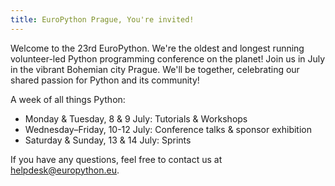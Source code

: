 ```yaml
---
title: EuroPython Prague, You're invited!
---
```


Welcome to the 23rd EuroPython. We're the oldest and longest running
volunteer-led Python programming conference on the planet! Join us in July in
the vibrant Bohemian city Prague. We'll be together, celebrating our shared passion for Python and its community!

A week of all things Python:

- Monday & Tuesday, 8 & 9 July: Tutorials & Workshops
- Wednesday–Friday, 10-12 July: Conference talks & sponsor exhibition
- Saturday & Sunday, 13 & 14 July: Sprints

If you have any questions, feel free to contact us at [helpdesk@europython.eu](mailto:helpdesk@europython.eu).
